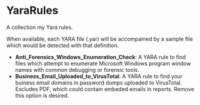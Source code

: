 # YaraRules
 
A collection my Yara rules.

When available, each YARA file (.yar) will be accompained by a sample file which would be detected with that definition.

- **Anti_Forensics_Windows_Enumeration_Check**: A YARA rule to find files which attempt to enumerate Microsoft Windows program window names with common debugging or forensic tools.
- **Business_Email_Uploaded_to_VirusTotal**: A YARA rule to find your buiness email domains in password dumps uploaded to VirusTotal. Excludes PDF, which could contain embeded emails in reports. Remove this option is desired.